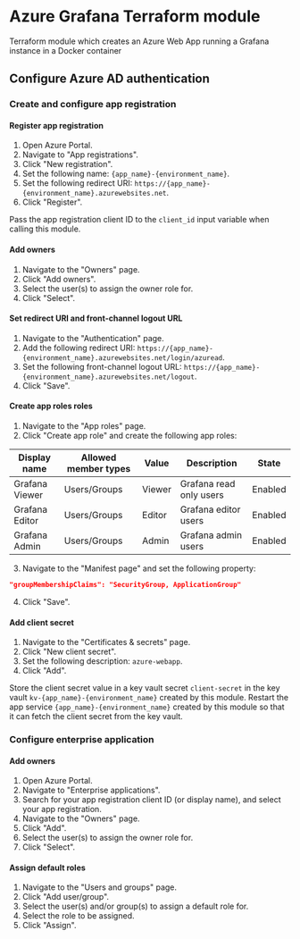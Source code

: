 # Azure Grafana Terraform module

Terraform module which creates an Azure Web App running a Grafana instance in a Docker container

## Configure Azure AD authentication

### Create and configure app registration

#### Register app registration

1) Open Azure Portal.
2) Navigate to "App registrations".
3) Click "New registration".
4) Set the following name: `{app_name}-{environment_name}`.
5) Set the following redirect URI: `https://{app_name}-{environment_name}.azurewebsites.net`.
6) Click "Register".

Pass the app registration client ID to the `client_id` input variable when calling this module.

#### Add owners

1) Navigate to the "Owners" page.
2) Click "Add owners".
3) Select the user(s) to assign the owner role for.
4) Click "Select".

#### Set redirect URI and front-channel logout URL

1) Navigate to the "Authentication" page.
2) Add the following redirect URI: `https://{app_name}-{environment_name}.azurewebsites.net/login/azuread`.
3) Set the following front-channel logout URL: `https://{app_name}-{environment_name}.azurewebsites.net/logout`.
4) Click "Save".

#### Create app roles roles

1) Navigate to the "App roles" page.
2) Click "Create app role" and create the following app roles:

| Display name   | Allowed member types | Value  | Description             | State   |
| -------------- | -------------------- | ------ | ----------------------- | ------- |
| Grafana Viewer | Users/Groups         | Viewer | Grafana read only users | Enabled |
| Grafana Editor | Users/Groups         | Editor | Grafana editor users    | Enabled |
| Grafana Admin  | Users/Groups         | Admin  | Grafana admin users     | Enabled |

3) Navigate to the "Manifest page" and set the following property:

```json
"groupMembershipClaims": "SecurityGroup, ApplicationGroup"
```

4) Click "Save".

#### Add client secret

1) Navigate to the "Certificates & secrets" page.
2) Click "New client secret".
3) Set the following description: `azure-webapp`.
4) Click "Add".

Store the client secret value in a key vault secret `client-secret` in the key vault `kv-{app_name}-{environment_name}` created by this module. Restart the app service `{app_name}-{environment_name}` created by this module so that it can fetch the client secret from the key vault.

### Configure enterprise application

#### Add owners

1) Open Azure Portal.
2) Navigate to "Enterprise applications".
3) Search for your app registration client ID (or display name), and select your app registration.
4) Navigate to the "Owners" page.
5) Click "Add".
6) Select the user(s) to assign the owner role for.
7) Click "Select".

#### Assign default roles

1) Navigate to the "Users and groups" page.
2) Click "Add user/group".
3) Select the user(s) and/or group(s) to assign a default role for.
4) Select the role to be assigned.
5) Click "Assign".
